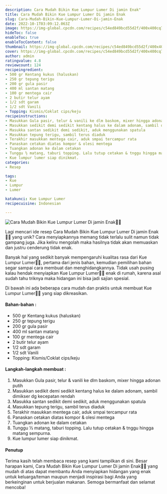 ```yaml
---
description: Cara Mudah Bikin Kue Lumpur Lumer Di jamin Enak"
title: Cara Mudah Bikin Kue Lumpur Lumer Di jamin Enak
slug: Cara-Mudah-Bikin-Kue-Lumpur-Lumer-Di-jamin-Enak
date: 2022-10-1T03:09:12.063Z
image: https://img-global.cpcdn.com/recipes/c54ed849bcd55d2f/400x400cq70/photo.jpg
hideToc: false
enableToc: true
enableTocContent: false
thumbnail: https://img-global.cpcdn.com/recipes/c54ed849bcd55d2f/400x400cq70/photo.jpg
cover: https://img-global.cpcdn.com/recipes/c54ed849bcd55d2f/400x400cq70/photo.jpg
author: admin
ratingvalue: 4.8
reviewcount: 124
recipeingredient:
- 500 gr Kentang kukus (haluskan)
- 250 gr tepung terigu
- 200 gr gula pasir
- 400 ml santan matang
- 100 gr mentega cair
- 2 butir telur ayam
- 1/2 sdt garam
- 1/2 sdt Vanili
- Topping: Kismis/Coklat cips/keju
recipeinstructions:
- Masukkan Gula pasir, telur & vanili ke dlm baskom, mixer hingga adonan putih
- Masukkan sedikit demi sedikit kentang halus ke dalam adonam, sambil dimikser dg kecepatan rendah
- Masukka santan sedikit demi sedikit, aduk menggunakan spatula
- Masukkan tepung terigu, sambil terus diaduk
- Terakhir masukkan mentega cair, aduk smpai tercampur rata
- Panaskan cetakan diatas kompor & olesi mentega
- Tuangkan adonan ke dalam cetakan
- Tunggu ½ matang, taburi topping. Lalu tutup cetakan & tnggu hingga matang sempurna.
- Kue lumpur lumer siap dinikmat.
categories:
- Resep

tags:
- Kue
- Lumpur
- Lumer

katakunci: Kue Lumpur Lumer
recipecuisine: Indonesian

---
```


![Cara Mudah Bikin Kue Lumpur Lumer Di jamin Enak👩‍🍳](https://img-global.cpcdn.com/recipes/c54ed849bcd55d2f/400x400cq70/photo.jpg)

Lagi mencari ide resep Cara Mudah Bikin Kue Lumpur Lumer Di jamin Enak👩‍🍳 yang unik? Cara menyiapkannya memang tidak terlalu sulit namun tidak gampang juga. Jika keliru mengolah maka hasilnya tidak akan memuaskan dan justru cenderung tidak enak.

Banyak hal yang sedikit banyak mempengaruhi kualitas rasa dari Kue Lumpur Lumer👩‍🍳, pertama dari jenis bahan, kemudian pemilihan bahan segar sampai cara membuat dan menghidangkannya. Tidak usah pusing kalau hendak menyiapkan Kue Lumpur Lumer👩‍🍳 enak di rumah, karena asal sudah tahu triknya maka hidangan ini bisa jadi sajian spesial.

Di bawah ini ada beberapa cara mudah dan praktis untuk membuat Kue Lumpur Lumer👩‍🍳 yang siap dikreasikan.

<!--inarticleads1-->

#### Bahan-bahan :

- 500 gr Kentang kukus (haluskan)
- 250 gr tepung terigu
- 200 gr gula pasir
- 400 ml santan matang
- 100 gr mentega cair
- 2 butir telur ayam
- 1/2 sdt garam
- 1/2 sdt Vanili
- Topping: Kismis/Coklat cips/keju

<!--inarticleads2-->

#### Langkah-langkah membuat :

1. Masukkan Gula pasir, telur & vanili ke dlm baskom, mixer hingga adonan putih
1. Masukkan sedikit demi sedikit kentang halus ke dalam adonam, sambil dimikser dg kecepatan rendah
1. Masukka santan sedikit demi sedikit, aduk menggunakan spatula
1. Masukkan tepung terigu, sambil terus diaduk
1. Terakhir masukkan mentega cair, aduk smpai tercampur rata
1. Panaskan cetakan diatas kompor & olesi mentega
1. Tuangkan adonan ke dalam cetakan
1. Tunggu ½ matang, taburi topping. Lalu tutup cetakan & tnggu hingga matang sempurna.
1. Kue lumpur lumer siap dinikmat.

#### Penutup

Terima kasih telah membaca resep yang kami tampilkan di sini. Besar harapan kami, Cara Mudah Bikin Kue Lumpur Lumer Di jamin Enak👩‍🍳 yang mudah di atas dapat membantu Anda menyiapkan hidangan yang enak untuk keluarga/teman maupun menjadi inspirasi bagi Anda yang berkeinginan untuk berjualan makanan. Semoga bermanfaat dan selamat mencoba!